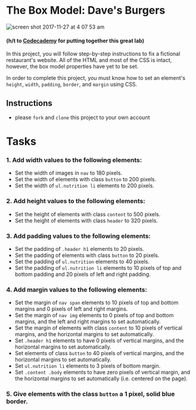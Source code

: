 # The Box Model: Dave's Burgers

![screen shot 2017-11-27 at 4 07 53 am](https://user-images.githubusercontent.com/6153182/33258767-a7973a38-d328-11e7-84c2-6b578fa05d10.png)

#### (h/t to [Codecademy](https://www.codecademy.com) for putting together this great lab)

In this project, you will follow step-by-step instructions to fix a fictional restaurant's website. All of the HTML and most of the CSS is intact, however, the box model properties have yet to be set.

In order to complete this project, you must know how to set an element's `height`, `width`, `padding`, `border`, and `margin` using CSS.

## Instructions
-  please `fork` and `clone` this project to your own account

# Tasks

### 1. Add width values to the following elements:

-  Set the width of images in `nav` to 180 pixels.
-  Set the width of elements with class `button` to 200 pixels.
-  Set the width of `ul.nutrition li` elements to 200 pixels.

### 2. Add height values to the following elements:

-  Set the height of elements with class `content` to 500 pixels.
-  Set the height of elements with class `header` to 320 pixels.

### 3. Add padding values to the following elements:

-  Set the padding of `.header h1` elements to 20 pixels.
-  Set the padding of elements with class `button` to 20 pixels.
-  Set the padding of `ul.nutrition` elements to 40 pixels.
-  Set the padding of `ul.nutrition li` elements to 10 pixels of top and bottom padding and 20 pixels of left and right padding.

### 4. Add margin values to the following elements:

-  Set the margin of `nav span` elements to 10 pixels of top and bottom margins and 0 pixels of left and right margins.
-  Set the margin of `nav img` elements to 0 pixels of top and bottom margins, and the left and right margins to set automatically.
-  Set the margin of elements with class `content` to 10 pixels of vertical margins, and the horizontal margins to set automatically.
-  Set `.header h1` elements to have 0 pixels of vertical margins, and the horizontal margins to set automatically.
-  Set elements of class `button` to 40 pixels of vertical margins, and the horizontal margins to set automatically.
-  Set `ul.nutrition li` elements to 3 pixels of bottom margin.
-  Set `.content .body` elements to have zero pixels of vertical margin, and the horizontal margins to set automatically (i.e. centered on the page).

### 5. Give elements with the class `button` a 1 pixel, solid blue border.


